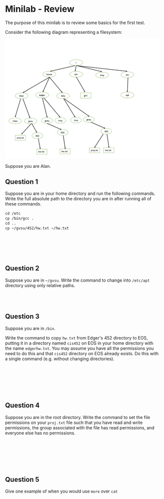 # Minilab - Review

The purpose of this minilab is to review some basics
for the first test.

Consider the following diagram representing a filesystem:

![filesystem diagram](figs/diagram-filesystem-review.png)

Suppose you are Alan.  

## Question 1
Suppose you are in your home directory and
run the following commands.
Write the full absolute path to the directory
you are in after running all of these commands.

```
cd /etc
cp /bin/gcc .
cd ..
cp ~/gvsu/452/hw.txt ~/hw.txt
```
<br><br><br><br>


## Question 2
Suppose you are in `~/gvsu`.
Write the command to change into `/etc/apt` directory
using only relative paths.
<br><br><br><br>


## Question 3
Suppose you are in `/bin`.

Write the command to copy `hw.txt` from Edger's 452 directory to EOS,
putting it in a directory named `cis452` on EOS in your home directory
with the name `edgerhw.txt`.
You may assume you have all the permissions you need to do this
and that `cis452` directory on EOS already exists.
Do this with a single command (e.g. without changing directories).
<br><br><br><br><br>
<br><br>

## Question 4
Suppose you are in the root directory.
Write the command to set the file permissions on your `proj.txt`
file such that you have read and write permissions,
the group associated with the file has read permissions,
and everyone else has no permissions.
<br><br><br><br><br>
<br><br>

## Question 5
Give one example of when you would use `more` over `cat`
<br><br><br><br>
